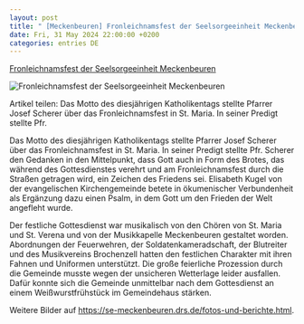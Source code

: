 ```yaml
---
layout: post
title: " [Meckenbeuren] Fronleichnamsfest der Seelsorgeeinheit Meckenbeuren"
date: Fri, 31 May 2024 22:00:00 +0200
categories: entries DE
---
```

[Fronleichnamsfest der Seelsorgeeinheit Meckenbeuren](https://www.schwaebische.de/regional/bodensee/fronleichnamsfest-der-seelsorgeeinheit-meckenbeuren-2571405)

![Fronleichnamsfest der Seelsorgeeinheit Meckenbeuren](https://cdn.schwaebische.de/2024/05/31/1e87d2f1-89ff-4b83-a367-b3fd51aecc76.jpeg)

Artikel teilen: Das Motto des diesjährigen Katholikentags stellte Pfarrer Josef Scherer über das Fronleichnamsfest in St. Maria. In seiner Predigt stellte Pfr.

Das Motto des diesjährigen Katholikentags stellte Pfarrer Josef Scherer über das Fronleichnamsfest in St. Maria. In seiner Predigt stellte Pfr. Scherer den Gedanken in den Mittelpunkt, dass Gott auch in Form des Brotes, das während des Gottesdienstes verehrt und am Fronleichnamsfest durch die Straßen getragen wird, ein Zeichen des Friedens sei. Elisabeth Kugel von der evangelischen Kirchengemeinde betete in ökumenischer Verbundenheit als Ergänzung dazu einen Psalm, in dem Gott um den Frieden der Welt angefleht wurde.

Der festliche Gottesdienst war musikalisch von den Chören von St. Maria und St. Verena und von der Musikkapelle Meckenbeuren gestaltet worden. Abordnungen der Feuerwehren, der Soldatenkameradschaft, der Blutreiter und des Musikvereins Brochenzell hatten den festlichen Charakter mit ihren Fahnen und Uniformen unterstützt. Die große feierliche Prozession durch die Gemeinde musste wegen der unsicheren Wetterlage leider ausfallen. Dafür konnte sich die Gemeinde unmittelbar nach dem Gottesdienst an einem Weißwurstfrühstück im Gemeindehaus stärken.

Weitere Bilder auf https://se-meckenbeuren.drs.de/fotos-und-berichte.html.

